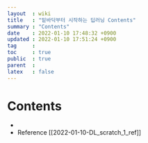 ```yaml
---
layout  : wiki
title   : "밑바닥부터 시작하는 딥러닝 Contents"
summary : "Contents"
date    : 2022-01-10 17:48:32 +0900
updated : 2022-01-10 17:51:24 +0900
tag     : 
toc     : true
public  : true
parent  : 
latex   : false
---
```


# Contents

*
* Reference [[2022-01-10-DL_scratch_1_ref]]

